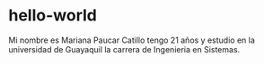 # hello-world

Mi nombre es Mariana Paucar Catillo tengo 21 años y estudio en la universidad de Guayaquil la carrera de Ingenieria en Sistemas.
